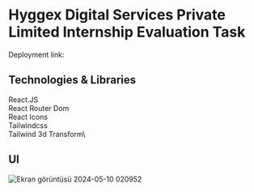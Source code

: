 # Hyggex Digital Services Private Limited Internship Evaluation Task

Deployment link: 

## Technologies & Libraries

React.JS\
React Router Dom\
React Icons\
Tailwindcss\
Tailwind 3d Transform\

## UI

![Ekran görüntüsü 2024-05-10 020952](https://github.com/zumrakb/hyggex-internshiptask/assets/139718764/e87bab25-5b06-4c6f-94ae-05e80b6aa605)


